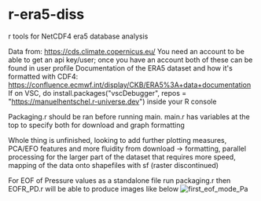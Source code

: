 # r-era5-diss
r tools for NetCDF4 era5 database analysis

Data from:
https://cds.climate.copernicus.eu/
You need an account to be able to get an api key/user; once you have an account both of these can be found in user profile
Documentation of the ERA5 dataset and how it's formatted with CDF4:
https://confluence.ecmwf.int/display/CKB/ERA5%3A+data+documentation
If on VSC, do install.packages("vscDebugger", repos = "https://manuelhentschel.r-universe.dev")
inside your R console

Packaging.r should be ran before running main.
main.r has variables at the top to specify both for download and graph formatting

Whole thing is unfinished, looking to add further plotting measures, PCA/EFO features and more fluidity from download -> formatting, parallel processing
for the larger part of the dataset that requires more speed, mapping of the data onto shapefiles with sf (raster discontinued)

For EOF of Pressure values as a standalone file run packaging.r then EOFR_PD.r will be able to produce images like below
![first_eof_mode_Pa](https://github.com/user-attachments/assets/cabef138-cfbd-4fb6-b43c-dc93d39c9e41)

